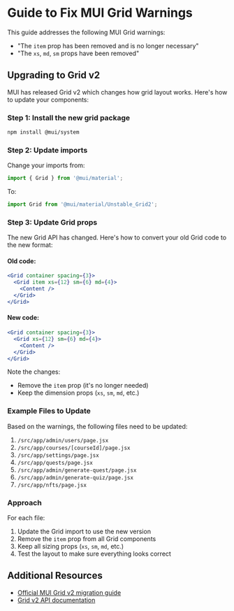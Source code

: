 # Guide to Fix MUI Grid Warnings

This guide addresses the following MUI Grid warnings:
- "The `item` prop has been removed and is no longer necessary"
- "The `xs`, `md`, `sm` props have been removed"

## Upgrading to Grid v2

MUI has released Grid v2 which changes how grid layout works. Here's how to update your components:

### Step 1: Install the new grid package

```bash
npm install @mui/system
```

### Step 2: Update imports

Change your imports from:
```jsx
import { Grid } from '@mui/material';
```

To:
```jsx
import Grid from '@mui/material/Unstable_Grid2';
```

### Step 3: Update Grid props

The new Grid API has changed. Here's how to convert your old Grid code to the new format:

#### Old code:
```jsx
<Grid container spacing={3}>
  <Grid item xs={12} sm={6} md={4}>
    <Content />
  </Grid>
</Grid>
```

#### New code:
```jsx
<Grid container spacing={3}>
  <Grid xs={12} sm={6} md={4}>
    <Content />
  </Grid>
</Grid>
```

Note the changes:
- Remove the `item` prop (it's no longer needed)
- Keep the dimension props (`xs`, `sm`, `md`, etc.)

### Example Files to Update

Based on the warnings, the following files need to be updated:
1. `/src/app/admin/users/page.jsx`
2. `/src/app/courses/[courseId]/page.jsx`
3. `/src/app/settings/page.jsx`
4. `/src/app/quests/page.jsx`
5. `/src/app/admin/generate-quest/page.jsx`
6. `/src/app/admin/generate-quiz/page.jsx`
7. `/src/app/nfts/page.jsx`

### Approach

For each file:
1. Update the Grid import to use the new version
2. Remove the `item` prop from all Grid components
3. Keep all sizing props (`xs`, `sm`, `md`, etc.)
4. Test the layout to make sure everything looks correct

## Additional Resources

- [Official MUI Grid v2 migration guide](https://mui.com/material-ui/migration/upgrade-to-grid-v2/)
- [Grid v2 API documentation](https://mui.com/system/grid/) 